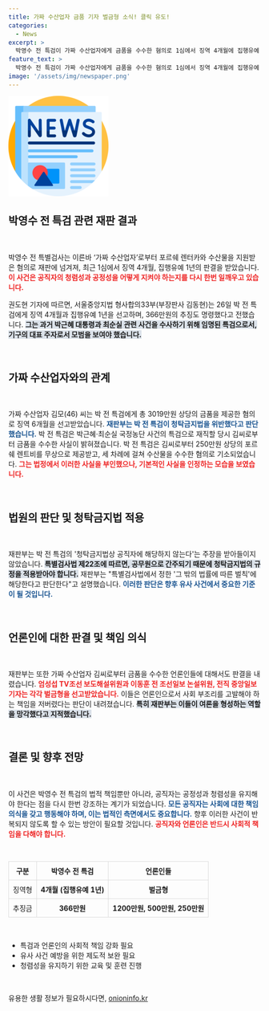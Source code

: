 ```yaml
---
title: 가짜 수산업자 금품 기자 벌금형 소식! 클릭 유도!
categories:
  - News
excerpt: >
  박영수 전 특검이 가짜 수산업자에게 금품을 수수한 혐의로 1심에서 징역 4개월에 집행유예 1년을 선고받았다. 재판부는 공직자로서의 공정성과 책임감을 강조하며, 언론인들 또한 비판받았다. 과연 이 사건이 남긴 여파는?
feature_text: >
  박영수 전 특검이 가짜 수산업자에게 금품을 수수한 혐의로 1심에서 징역 4개월에 집행유예 1년을 선고받았다. 재판부는 공직자로서의 공정성과 책임감을 강조하며, 언론인들 또한 비판받았다. 과연 이 사건이 남긴 여파는?
image: '/assets/img/newspaper.png'
---
```


<p><img src="/assets/img/newspaper.png" alt="kimp 속보" /></p>

<h2 data-ke-size="size26">박영수 전 특검 관련 재판 결과</h2>

<p data-ke-size="size16">&nbsp;</p> 

<p>박영수 전 특별검사는 이른바 ‘가짜 수산업자’로부터 포르쉐 렌터카와 수산물을 지원받은 혐의로 재판에 넘겨져, 최근 1심에서 징역 4개월, 집행유예 1년의 판결을 받았습니다. <b><span style="color: #ee2323;">이 사건은 공직자의 <b>청렴성</b>과 <b>공정성</b>을 어떻게 지켜야 하는지를 다시 한번 일깨우고 있습니다.</span></b> </p>

<p>권도현 기자에 따르면, 서울중앙지법 형사합의33부(부장판사 김동현)는 26일 박 전 특검에게 징역 4개월과 집행유예 1년을 선고하며, 366만원의 추징도 명령했다고 전했습니다. <b><span style="background-color: #21538527;">그는 과거 박근혜 대통령과 최순실 관련 사건을 수사하기 위해 임명된 특검으로서, 기구의 대표 주자로서 모범을 보여야 했습니다.</span></b> </p>

<p><br></p>

<h2 data-ke-size="size26">가짜 수산업자와의 관계</h2>

<p data-ke-size="size16">&nbsp;</p> 

<p>가짜 수산업자 김모(46) 씨는 박 전 특검에게 총 3019만원 상당의 금품을 제공한 혐의로 징역 6개월을 선고받았습니다. <b><span style="color: #1a5490;">재판부는 박 전 특검이 청탁금지법을 위반했다고 판단했습니다.</span></b>  박 전 특검은 박근혜·최순실 국정농단 사건의 특검으로 재직할 당시 김씨로부터 금품을 수수한 사실이 밝혀졌습니다. 박 전 특검은 김씨로부터 250만원 상당의 포르쉐 렌트비를 무상으로 제공받고, 세 차례에 걸쳐 수산물을 수수한 혐의로 기소되었습니다. <b><span style="color: #ee2323;">그는 법정에서 이러한 사실을 부인했으나, 기본적인 사실을 인정하는 모습을 보였습니다.</span></b> </p>

<p><br></p>

<h2 data-ke-size="size26">법원의 판단 및 청탁금지법 적용</h2>

<p data-ke-size="size16">&nbsp;</p> 

<p>재판부는 박 전 특검의 '청탁금지법상 공직자에 해당하지 않는다'는 주장을 받아들이지 않았습니다. <b><span style="background-color: #21538527;">특별검사법 제22조에 따르면, 공무원으로 간주되기 때문에 청탁금지법의 규정을 적용받아야 합니다.</span></b> 재판부는 "특별검사법에서 정한 '그 밖의 법률에 따른 벌칙'에 해당한다고 판단한다"고 설명했습니다. <b><span style="color: #1a5490;">이러한 판단은 향후 유사 사건에서 중요한 기준이 될 것입니다.</span></b> </p>

<p><br></p>

<h2 data-ke-size="size26">언론인에 대한 판결 및 책임 의식</h2>

<p data-ke-size="size16">&nbsp;</p> 

<p>재판부는 또한 가짜 수산업자 김씨로부터 금품을 수수한 언론인들에 대해서도 판결을 내렸습니다. <b><span style="color: #ee2323;">엄성섭 TV조선 보도해설위원과 이동훈 전 조선일보 논설위원, 전직 중앙일보 기자는 각각 벌금형을 선고받았습니다.</span></b> 이들은 언론인으로서 사회 부조리를 고발해야 하는 책임을 저버렸다는 판단이 내려졌습니다. <b><span style="background-color: #21538527;">특히 재판부는 이들이 여론을 형성하는 역할을 망각했다고 지적했습니다.</span></b></p>

<p><br></p>

<h2 data-ke-size="size26">결론 및 향후 전망</h2>

<p data-ke-size="size16">&nbsp;</p> 

<p>이 사건은 박영수 전 특검의 법적 책임뿐만 아니라, 공직자는 공정성과 청렴성을 유지해야 한다는 점을 다시 한번 강조하는 계기가 되었습니다. <b><span style="color: #1a5490;">모든 공직자는 사회에 대한 책임 의식을 갖고 행동해야 하며, 이는 법적인 측면에서도 중요합니다.</span></b> 향후 이러한 사건이 반복되지 않도록 할 수 있는 방안이 필요할 것입니다. <b><span style="color: #ee2323;">공직자와 언론인은 반드시 사회적 책임을 다해야 합니다.</span></b> </p>

<p data-ke-size="size16">&nbsp;</p> 

<table style="width: 100%; border-collapse: collapse;">
  <tr>
    <th style="border: 1px solid #ddd; text-align: center; padding: 8px;">구분</th>
    <th style="border: 1px solid #ddd; text-align: center; padding: 8px;">박영수 전 특검</th>
    <th style="border: 1px solid #ddd; text-align: center; padding: 8px;">언론인들</th>
  </tr>
  <tr>
    <td style="border: 1px solid #ddd; text-align: center; padding: 8px;">징역형</td>
    <td style="border: 1px solid #ddd; text-align: center; padding: 8px;"><b>4개월 (집행유예 1년)</b></td>
    <td style="border: 1px solid #ddd; text-align: center; padding: 8px;"><b>벌금형</b></td>
  </tr>
  <tr>
    <td style="border: 1px solid #ddd; text-align: center; padding: 8px;">추징금</td>
    <td style="border: 1px solid #ddd; text-align: center; padding: 8px;"><b>366만원</b></td>
    <td style="border: 1px solid #ddd; text-align: center; padding: 8px;"><b>1200만원, 500만원, 250만원</b></td>
  </tr>
</table>

<p data-ke-size="size16">&nbsp;</p> 

<ul>
  <li>특검과 언론인의 사회적 책임 강화 필요</li>
  <li>유사 사건 예방을 위한 제도적 보완 필요</li>
  <li>청렴성을 유지하기 위한 교육 및 훈련 진행</li>
</ul>

<p data-ke-size="size16">&nbsp;</p> 
유용한 생활 정보가 필요하시다면, <a href="https://onioninfo.kr" rel="dofollow">onioninfo.kr</a>



